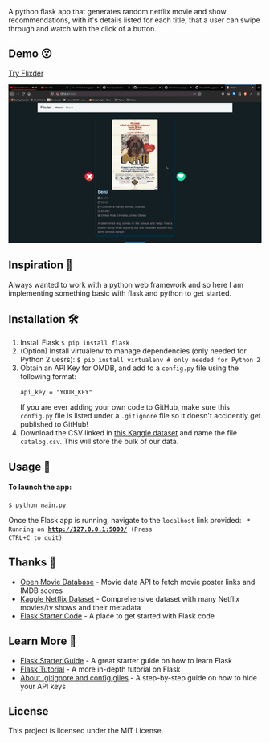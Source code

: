 A python flask app that generates random netflix movie and show recommendations, with it's details listed for each title, that a user can swipe through and watch with the click of a button.


## Demo 😮
[Try Flixder](https://flixder.herokuapp.com/)

![app demo](flixderDemo.gif)

## Inspiration 🤩
Always wanted to work with a python web framework and so here I am implementing something basic with flask and python to get started. 
## Installation 🛠️
1. Install Flask
    ```$ pip install flask```
2. (Option) Install virtualenv to manage dependencies (only needed for Python 2 uesrs):
    ```$ pip install virtualenv # only needed for Python 2```
3. Obtain an API Key for OMDB, and add to a `config.py` file using the following format:
    ```
    api_key = "YOUR_KEY"
    ```
    If you are ever adding your own code to GitHub, make sure this `config.py` file is listed under a `.gitignore` file so it doesn't accidently get published to GitHub!
4. Download the CSV linked in [this Kaggle dataset](https://www.kaggle.com/shivamb/netflix-shows) and name the file `catalog.csv`. This will store the bulk of our data.
## Usage 🚀
#### To launch the app:
    $ python main.py
Once the Flask app is running, navigate to the `localhost` link provided:
<code> * Running on <b>http://127.0.0.1:5000/</b> (Press CTRL+C to quit)</code>
## Thanks 🙏
* [Open Movie Database](http://www.omdbapi.com/) - Movie data API to fetch movie poster links and IMDB scores
* [Kaggle Netflix Dataset](https://www.kaggle.com/shivamb/netflix-shows) - Comprehensive dataset with many Netflix movies/tv shows and their metadata
* [Flask Starter Code](https://github.com/salvillalon45/SPGISummer2018-FlaskTutorial) - A place to get started with Flask code
## Learn More 👻
* [Flask Starter Guide](https://www.freecodecamp.org/news/how-to-build-a-web-application-using-flask-and-deploy-it-to-the-cloud-3551c985e492/) - A great starter guide on how to learn Flask
* [Flask Tutorial](https://blog.miguelgrinberg.com/post/the-flask-mega-tutorial-part-i-hello-world) - A more in-depth tutorial on Flask
* [About .gitignore and config giles](https://medium.com/black-tech-diva/hide-your-api-keys-7635e181a06c) - A step-by-step guide on how to hide your API keys
## License
This project is licensed under the MIT License.

